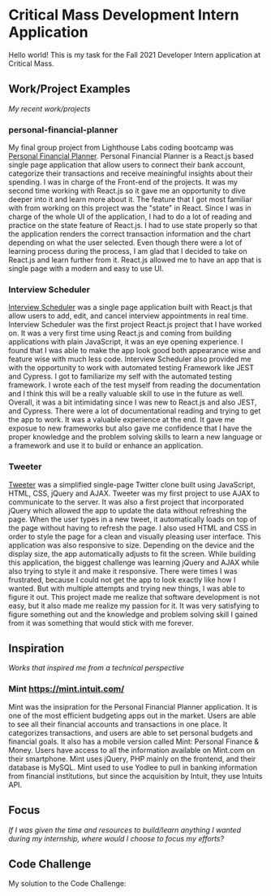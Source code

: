 # Critical Mass Development Intern Application
Hello world! This is my task for the Fall 2021 Developer Intern application at Critical Mass.

## Work/Project Examples
*My recent work/projects*

### personal-financial-planner
  My final group project from Lighthouse Labs coding bootcamp was [Personal Financial Planner](https://github.com/kukim96/personal-financial-planner). Personal Financial Planner is a
React.js based single page application that allow users to connect their bank account, categorize their transactions and receive meainingful insights about their spending. I was in charge
of the Front-end of the projects. It was my second time working with React.js so it gave me an opportunity to dive deeper into it and learn more about it. The feature that I got most familiar with 
from working on this project was the "state" in React. Since I was in charge of the whole UI of the application, I had to do a lot of reading and practice on the state feature of React.js. I had to
use state properly so that the application renders the correct transaction information and the chart depending on what the user selected. Even though there were a lot of learning process during the
process, I am glad that I decided to take on React.js and learn further from it. React.js allowed me to have an app that is single page with a modern and easy to use UI.

### Interview Scheduler
  [Interview Scheduler](https://github.com/kukim96/scheduler) was a single page application built with React.js that allow users to add, edit, and cancel interview appointments in real time. Interview
Scheduler was the first project React.js project that I have worked on. It was a very first time using React.js and coming from building applications with plain JavaScript, it was an eye opening experience. 
I found that I was able to make the app look good both appearance wise and feature wise with much less code. Interview Scheduler also provided me with the opportunity to work with automated testing Framework like JEST and Cypress. I got to familiarize my self with the automated testing framework. I wrote each of the test myself from reading the documentation and I think this will be a really valuable
skill to use in the future as well. Overall, it was a bit intimidating since I was new to React.js and also JEST, and Cypress. There were a lot of documentational reading and trying to get the app to work. It was a valuable experience at the end. It gave me exposue to new frameworks but also gave me confidence that I have the proper knowledge and the problem solving skills to learn a new language or a framework and use it to build or enhance an application.

### Tweeter
  [Tweeter](https://github.com/kukim96/tweeter) was a simplified single-page Twitter clone built using JavaScript, HTML, CSS, jQuery and AJAX. Tweeter was my first project to use AJAX to communicate to the
server. It was also a first project that incorporated jQuery which allowed the app to update the data without refreshing the page. When the user types in a new tweet, it automatically loads on top of the page without having to refresh the page. I also used HTML and CSS in order to style the page for a clean and visually pleasing user interface. This application was also responsive to size. Depending on the device and the display size, the app automatically adjusts to fit the screen. While building this application, the biggest challenge was learning jQuery and AJAX while also trying to style it and make it responsive. There were times I was frustrated, because I could not get the app to look exactly like how I wanted. But with multiple attempts and trying new things, I was able to figure it out. This project made me realize that software development is not easy, but it also made me realize my passion for it. It was very satisfying to figure something out and the knowledge and problem solving skill I gained from it was something that would stick with me forever.

## Inspiration
*Works that inspired me from a technical perspective*

### Mint https://mint.intuit.com/

  Mint was the insipration for the Personal Financial Planner application. It is one of the most efficient budgeting apps out in the market. Users are able to see all their financial accounts and
transactions in one place. It categorizes transactions, and users are able to set personal budgets and financial goals. It also has a mobile version called Mint: Personal Finance & Money. Users have access to all the information available on Mint.com on their smartphone. Mint uses jQuery, PHP mainly on the frontend, and their database is MySQL. Mint used to use Yodlee to pull in banking information from financial institutions, but since the acquisition by Intuit, they use Intuits API.

### 
## Focus
*If I was given the time and resources to build/learn anything I wanted during my internship, where would I choose to focus my efforts?*

## Code Challenge
My solution to the Code Challenge: 